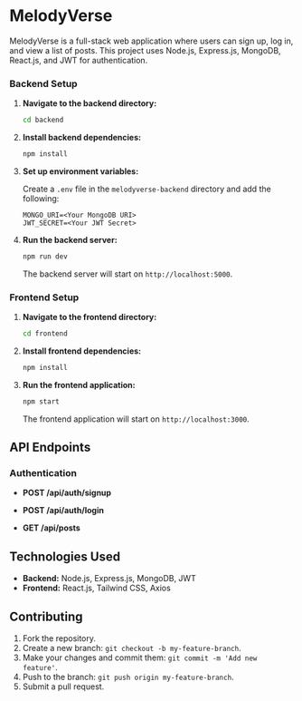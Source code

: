 # MelodyVerse

MelodyVerse is a full-stack web application where users can sign up, log in, and view a list of posts. This project uses Node.js, Express.js, MongoDB, React.js, and JWT for authentication.

### Backend Setup

1. **Navigate to the backend directory:**

    ```bash
    cd backend
    ```

2. **Install backend dependencies:**

    ```bash
    npm install
    ```

3. **Set up environment variables:**

    Create a `.env` file in the `melodyverse-backend` directory and add the following:

    ```env
    MONGO_URI=<Your MongoDB URI>
    JWT_SECRET=<Your JWT Secret>
    ```

4. **Run the backend server:**

    ```bash
    npm run dev
    ```

    The backend server will start on `http://localhost:5000`.

### Frontend Setup

1. **Navigate to the frontend directory:**

    ```bash
    cd frontend
    ```

2. **Install frontend dependencies:**

    ```bash
    npm install
    ```

3. **Run the frontend application:**

    ```bash
    npm start
    ```

    The frontend application will start on `http://localhost:3000`.

## API Endpoints

### Authentication

- **POST /api/auth/signup**

- **POST /api/auth/login**

- **GET /api/posts**

## Technologies Used

- **Backend:** Node.js, Express.js, MongoDB, JWT
- **Frontend:** React.js, Tailwind CSS, Axios

## Contributing

1. Fork the repository.
2. Create a new branch: `git checkout -b my-feature-branch`.
3. Make your changes and commit them: `git commit -m 'Add new feature'`.
4. Push to the branch: `git push origin my-feature-branch`.
5. Submit a pull request.

